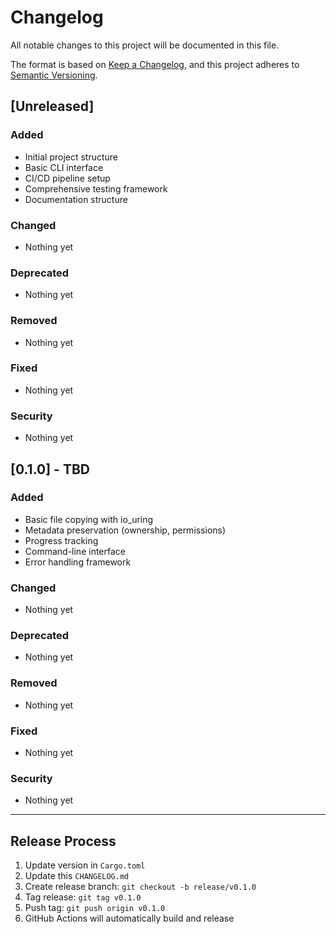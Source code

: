 # Changelog

All notable changes to this project will be documented in this file.

The format is based on [Keep a Changelog](https://keepachangelog.com/en/1.0.0/),
and this project adheres to [Semantic Versioning](https://semver.org/spec/v2.0.0.html).

## [Unreleased]

### Added
- Initial project structure
- Basic CLI interface
- CI/CD pipeline setup
- Comprehensive testing framework
- Documentation structure

### Changed
- Nothing yet

### Deprecated
- Nothing yet

### Removed
- Nothing yet

### Fixed
- Nothing yet

### Security
- Nothing yet

## [0.1.0] - TBD

### Added
- Basic file copying with io_uring
- Metadata preservation (ownership, permissions)
- Progress tracking
- Command-line interface
- Error handling framework

### Changed
- Nothing yet

### Deprecated
- Nothing yet

### Removed
- Nothing yet

### Fixed
- Nothing yet

### Security
- Nothing yet

---

## Release Process

1. Update version in `Cargo.toml`
2. Update this `CHANGELOG.md`
3. Create release branch: `git checkout -b release/v0.1.0`
4. Tag release: `git tag v0.1.0`
5. Push tag: `git push origin v0.1.0`
6. GitHub Actions will automatically build and release
